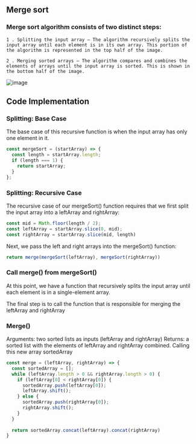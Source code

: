 ## Merge sort

### Merge sort algorithm consists of two distinct steps:

    1 . Splitting the input array – The algorithm recursively splits the input array until each element is in its own array. This portion of the algorithm is represented in the top half of the image.

    2 . Merging sorted arrays – The algorithm compares and combines the elements of arrays until the input array is sorted. This is shown in the bottom half of the image.

![image](https://user-images.githubusercontent.com/64027495/184519460-94c56d9b-a422-45d1-82e6-7ebcce29189a.png)

## Code Implementation

### Splitting: Base Case

The base case of this recursive function is when the input array has only one element in it.

```js
const mergeSort = (startArray) => {
  const length = startArray.length;
  if (length === 1) {
    return startArray;
  }
};
```

### Splitting: Recursive Case
The recursive case of our mergeSort() function requires that we first split the input array into a leftArray and rightArray:

```js
const mid = Math.floor(length / 2);
const leftArray = startArray.slice(0, mid);
const rightArray = startArray.slice(mid, length)
```
Next, we pass the left and right arrays into the mergeSort() function:

```js
return merge(mergeSort(leftArray), mergeSort(rightArray))
```
### Call merge() from mergeSort()

At this point, we have a function that recursively splits the input array until each element is in a single-element array.

 The final step is to call the function that is responsible for merging the leftArray and rightArray

### Merge()
Arguments: two sorted lists as inputs (leftArray and rightArray)
Returns: a sorted list with the elements of leftArray and rightArray combined. Calling this new array sortedArray

```js
const merge = (leftArray, rightArray) => {
  const sortedArray = [];
  while (leftArray.length > 0 && rightArray.length > 0) {
    if (leftArray[0] < rightArray[0]) {
      sortedArray.push(leftArray[0]);
      leftArray.shift();
    } else {
      sortedArray.push(rightArray[0]);
      rightArray.shift();
    }
  }
  
  return sortedArray.concat(leftArray).concat(rightArray)
}
```